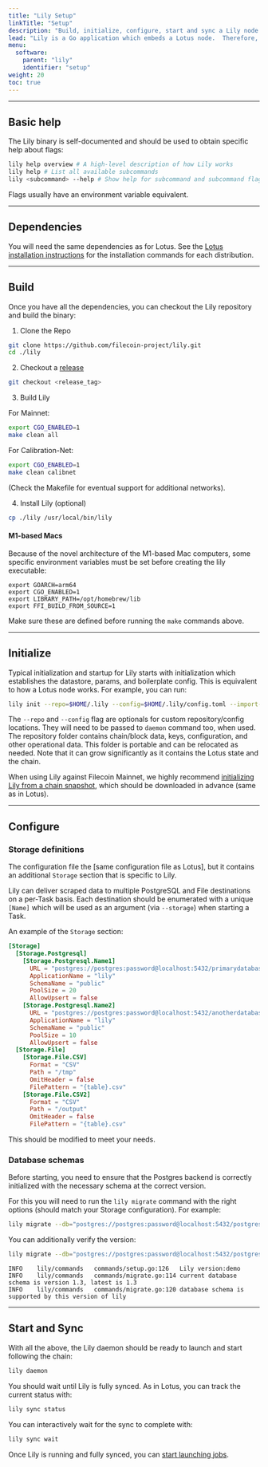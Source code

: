 ```yaml
---
title: "Lily Setup"
linkTitle: "Setup"
description: "Build, initialize, configure, start and sync a Lily node."
lead: "Lily is a Go application which embeds a Lotus node.  Therefore, a lot of the setup process (build, init, sync) resembles that of a Lotus node."
menu:
  software:
    parent: "lily"
    identifier: "setup"
weight: 20
toc: true
---
```


---

## Basic help

The Lily binary is self-documented and should be used to obtain specific help about flags:

```bash
lily help overview # A high-level description of how Lily works
lily help # List all available subcommands
lily <subcommand> --help # Show help for subcommand and subcommand flags
```

Flags usually have an environment variable equivalent.

---

## Dependencies

You will need the same dependencies as for Lotus. See the [Lotus installation instructions](https://lotus.filecoin.io/lotus/install/prerequisites/) for the installation commands for each distribution.

---

## Build

Once you have all the dependencies, you can checkout the Lily repository and build the binary:


1. Clone the Repo

```bash
git clone https://github.com/filecoin-project/lily.git
cd ./lily
```

2. Checkout a [release](https://github.com/filecoin-project/lily/releases)

```bash
git checkout <release_tag>
```

3. Build Lily

For Mainnet:

```bash
export CGO_ENABLED=1
make clean all
```

For Calibration-Net:

```bash
export CGO_ENABLED=1
make clean calibnet
```

(Check the Makefile for eventual support for additional networks).

4. Install Lily (optional) 

```bash
cp ./lily /usr/local/bin/lily
```

#### M1-based Macs

Because of the novel architecture of the M1-based Mac computers, some specific environment variables must be set before creating the lily executable:

```console
export GOARCH=arm64
export CGO_ENABLED=1
export LIBRARY_PATH=/opt/homebrew/lib
export FFI_BUILD_FROM_SOURCE=1
```

Make sure these are defined before running the `make` commands above.

---

## Initialize

Typical initialization and startup for Lily starts with initialization which
establishes the datastore, params, and boilerplate config. This is equivalent
to how a Lotus node works. For example, you can run:

```bash
lily init --repo=$HOME/.lily --config=$HOME/.lily/config.toml --import-snapshot minimal.car
```

The `--repo` and `--config` flag are optionals for custom repository/config
locations. They will need to be passed to `daemon` command too, when used. The
repository folder contains chain/block data, keys, configuration, and other
operational data. This folder is portable and can be relocated as needed. Note
that it can grow significantly as it contains the Lotus state and the chain.

When using Lily against Filecoin Mainnet, we highly recommend
[initializing Lily from a chain snapshot](https://docs.filecoin.io/get-started/lotus/chain/#syncing),
which should be downloaded in advance (same as in Lotus).

---

## Configure

### Storage definitions

The configuration file the [same configuration file as Lotus], but it contains
an additional `Storage` section that is specific to Lily.

Lily can deliver scraped data to multiple PostgreSQL and File destinations on
a per-Task basis. Each destination should be enumerated with a unique `[Name]`
which will be used as an argument (via `--storage`) when starting a Task.

An example of the `Storage` section:

```toml
[Storage]
  [Storage.Postgresql]
    [Storage.Postgresql.Name1]
      URL = "postgres://postgres:password@localhost:5432/primarydatabase"
      ApplicationName = "lily"
      SchemaName = "public"
      PoolSize = 20
      AllowUpsert = false
    [Storage.Postgresql.Name2]
      URL = "postgres://postgres:password@localhost:5432/anotherdatabase"
      ApplicationName = "lily"
      SchemaName = "public"
      PoolSize = 10
      AllowUpsert = false
  [Storage.File]
    [Storage.File.CSV]
      Format = "CSV"
      Path = "/tmp"
      OmitHeader = false
      FilePattern = "{table}.csv"
    [Storage.File.CSV2]
      Format = "CSV"
      Path = "/output"
      OmitHeader = false
      FilePattern = "{table}.csv"
```

This should be modified to meet your needs.

### Database schemas

Before starting, you need to ensure that the Postgres backend is correctly initialized with the necessary schema at the correct version.

For this you will need to run the `lily migrate` command with the right options (should match your Storage configuration). For example:

```bash
lily migrate --db="postgres://postgres:password@localhost:5432/postgres?sslmode=disable" --latest --schema lily-analysis --name lily
```

You can additionally verify the version:

```bash
lily migrate --db="postgres://postgres:password@localhost:5432/postgres?sslmode=disable"
```
```
INFO    lily/commands   commands/setup.go:126   Lily version:demo
INFO    lily/commands   commands/migrate.go:114 current database schema is version 1.3, latest is 1.3
INFO    lily/commands   commands/migrate.go:120 database schema is supported by this version of lily
```

---

## Start and Sync

With all the above, the Lily daemon should be ready to launch and start following the chain:

```bash
lily daemon
```

You should wait until Lily is fully synced. As in Lotus, you can track the current status with:

```bash
lily sync status
```

You can interactively wait for the sync to complete with:

```bash
lily sync wait
```

Once Lily is running and fully synced, you can [start launching jobs](operation.md).
